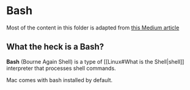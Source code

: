 # Bash
Most of the content in this folder is adapted from [this Medium article](https://medium.com/sysf/bash-scripting-everything-you-need-to-know-about-bash-shell-programming-cd08595f2fba)
## What the heck is a Bash?
**Bash** (Bourne Again Shell) is a type of [[Linux#What is the Shell|shell]] interpreter that processes shell commands.

Mac comes with bash installed by default.
